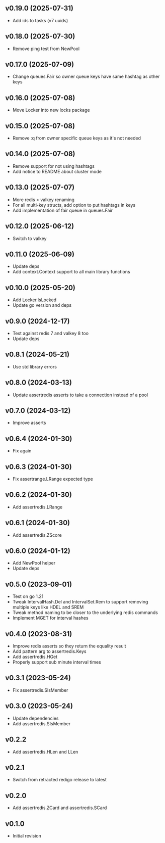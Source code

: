 v0.19.0 (2025-07-31)
-------------------------
 * Add ids to tasks (v7 uuids)

v0.18.0 (2025-07-30)
-------------------------
 * Remove ping test from NewPool

v0.17.0 (2025-07-09)
-------------------------
 * Change queues.Fair so owner queue keys have same hashtag as other keys

v0.16.0 (2025-07-08)
-------------------------
 * Move Locker into new locks package

v0.15.0 (2025-07-08)
-------------------------
 * Remove :q from owner specific queue keys as it's not needed

v0.14.0 (2025-07-08)
-------------------------
 * Remove support for not using hashtags
 * Add notice to README about cluster mode

v0.13.0 (2025-07-07)
-------------------------
 * More redis > valkey renaming
 * For all multi-key structs, add option to put hashtags in keys
 * Add implementation of fair queue in queues.Fair

v0.12.0 (2025-06-12)
-------------------------
 * Switch to valkey

v0.11.0 (2025-06-09)
-------------------------
 * Update deps
 * Add context.Context support to all main library functions

v0.10.0 (2025-05-20)
-------------------------
 * Add Locker.IsLocked
 * Update go version and deps

v0.9.0 (2024-12-17)
-------------------------
 * Test against redis 7 and valkey 8 too
 * Update deps

v0.8.1 (2024-05-21)
-------------------------
 * Use std library errors

v0.8.0 (2024-03-13)
-------------------------
 * Update assertredis asserts to take a connection instead of a pool

v0.7.0 (2024-03-12)
-------------------------
 * Improve asserts

v0.6.4 (2024-01-30)
-------------------------
 * Fix again

v0.6.3 (2024-01-30)
-------------------------
 * Fix assertrange.LRange expected type

v0.6.2 (2024-01-30)
-------------------------
 * Add assertredis.LRange

v0.6.1 (2024-01-30)
-------------------------
 * Add assertredis.ZScore

v0.6.0 (2024-01-12)
-------------------------
 * Add NewPool helper
 * Update deps

v0.5.0 (2023-09-01)
-------------------------
 * Test on go 1.21
 * Tweak IntervalHash.Del and IntervalSet.Rem to support removing multiple keys like HDEL and SREM
 * Tweak method naming to be closer to the underlying redis commands
 * Implement MGET for interval hashes

v0.4.0 (2023-08-31)
-------------------------
 * Improve redis asserts so they return the equality result
 * Add pattern arg to assertredis.Keys
 * Add assertredis.HGet 
 * Properly support sub minute interval times

v0.3.1 (2023-05-24)
-------------------------
 * Fix assertredis.SIsMember

v0.3.0 (2023-05-24)
-------------------------
 * Update dependencies
 * Add assertredis.SIsMember

v0.2.2
----------
 * Add assertredis.HLen and LLen

v0.2.1
----------
 * Switch from retracted redigo release to latest

v0.2.0
----------
 * Add assertredis.ZCard and assertredis.SCard

v0.1.0
----------
* Initial revision

